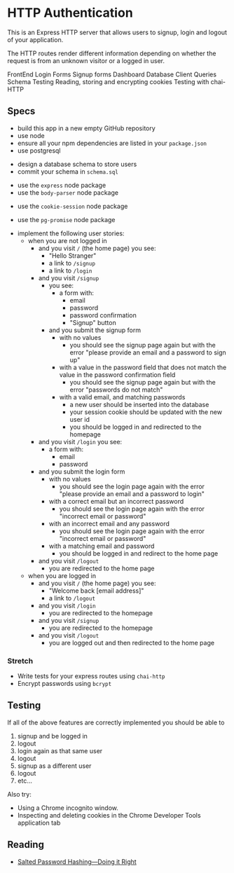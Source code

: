 # HTTP Authentication

This is an Express HTTP server that allows users to signup, login and logout of your application.

The HTTP routes render different information depending on whether the request is from an unknown visitor or a logged in user.

FrontEnd
  Login Forms
  Signup forms
  Dashboard
Database
  Client
  Queries
  Schema
  Testing
Reading, storing and encrypting cookies
Testing with chai-HTTP


## Specs
* build this app in a new empty GitHub repository
* use node
* ensure all your npm dependencies are listed in your `package.json`
* use postgresql
- design a database schema to store users
- commit your schema in `schema.sql`
* use the `express` node package
* use the `body-parser` node package
- use the `cookie-session` node package
* use the `pg-promise` node package
- implement the following user stories:
  - when you are not logged in
    * and you visit `/` (the home page) you see:
      * "Hello Stranger"
      * a link to `/signup`
      * a link to `/login`
    - and you visit `/signup`
      * you see:
        * a form with:
          * email
          * password
          * password confirmation
          * "Signup" button
      - and you submit the signup form
        - with no values
          - you should see the signup page again but with the error "please provide
          an email and a password to sign up"
        - with a value in the password field that
          does not match the value in the password confirmation field
          - you should see the signup page again but with the error "passwords do
          not match"
        - with a valid email, and matching passwords
          - a new user should be inserted into the database
          - your session cookie should be updated with the new user id
          - you should be logged in and redirected to the homepage
    * and you visit `/login` you see:
      * a form with:
        * email
        * password
    - and you submit the login form
      - with no values
        - you should see the login page again with the error "please provide an
        email and a password to login"
      - with a correct email but an incorrect password
        - you should see the login page again with the error "incorrect email
        or password"
      - with an incorrect email and any password
        - you should see the login page again with the error "incorrect email
        or password"
      - with a matching email and password
        - you should be logged in and redirect to the home page
    - and you visit `/logout`
      - you are redirected to the home page
  - when you are logged in
    - and you visit `/` (the home page) you see:
      - "Welcome back [email address]"
      - a link to `/logout`
    - and you visit `/login`
      - you are redirected to the homepage
    - and you visit `/signup`
      - you are redirected to the homepage
    - and you visit `/logout`
      - you are logged out and then redirected to the home page

### Stretch

- Write tests for your express routes using `chai-http`
- Encrypt passwords using `bcrypt`

## Testing

If all of the above features are correctly implemented you should be able to

1. signup and be logged in
1. logout
1. login again as that same user
1. logout
1. signup as a different user
1. logout
1. etc…

Also try:

- Using a Chrome incognito window.
- Inspecting and deleting cookies in the Chrome Developer Tools application tab

## Reading

- [Salted Password Hashing—Doing it Right](https://crackstation.net/hashing-security.htm)
